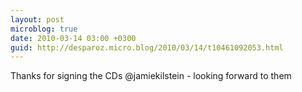 ```yaml
---
layout: post
microblog: true
date: 2010-03-14 03:00 +0300
guid: http://desparoz.micro.blog/2010/03/14/t10461092053.html
---
```

Thanks for signing the CDs @jamiekilstein - looking forward to them
